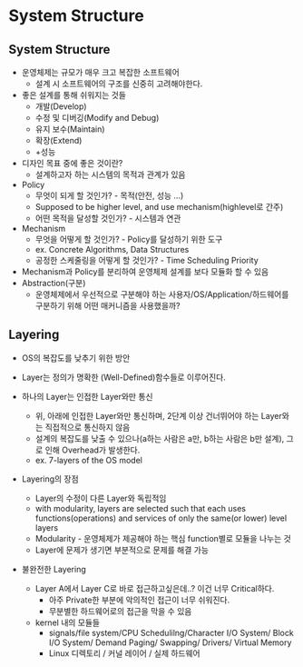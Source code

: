 # System Structure
## System Structure
- 운영체제는 규모가 매우 크고 복잡한 소프트웨어
    - 설계 시 소프트웨어의 구조를 신중히 고려해야한다.
- 좋은 설계를 통해 쉬워지는 것들
    - 개발(Develop)
    - 수정 및 디버깅(Modify and Debug)
    - 유지 보수(Maintain)
    - 확장(Extend)
    - +성능
- 디자인 목표 중에 좋은 것이란?
    - 설계하고자 하는 시스템의 목적과 관계가 있음
- Policy
    - 무엇이 되게 할 것인가? - 목적(안전, 성능 ...)
    - Supposed to be higher level, and use mechanism(highlevel로 간주)
    - 어떤 목적을 달성할 것인가? - 시스템과 연관
- Mechanism
    - 무엇을 어떻게 할 것인가? - Policy를 달성하기 위한 도구
    - ex. Concrete Algorithms, Data Structures
    - 공정한 스케줄링을 어떻게 할 것인가? - Time Scheduling Priority
- Mechanism과 Policy를 분리하여 운영체제 설계를 보다 모듈화 할 수 있음
- Abstraction(구분)
    - 운영체제에서 우선적으로 구분해야 하는 사용자/OS/Application/하드웨어를 구분하기 위해 어떤 매커니즘을 사용했을까?

## Layering
- OS의 복잡도를 낮추기 위한 방안
- Layer는 정의가 명확한 (Well-Defined)함수들로 이루어진다.
- 하나의 Layer는 인접한 Layer와만 통신
    - 위, 아래에 인접한 Layer와만 통신하며, 2단계 이상 건너뛰어야 하는 Layer와는 직접적으로 통신하지 않음
    - 설계의 복잡도를 낮출 수 있으나(a하는 사람은 a만, b하는 사람은 b만 설계), 그로 인해 Overhead가 발생한다.
    - ex. 7-layers of the OS model
    
- Layering의 장점
    - Layer의 수정이 다른 Layer와 독립적임
    - with modularity, layers are selected such that each uses functions(operations) and services of only the same(or lower) level layers
    - Modularity - 운영체제가 제공해야 하는 핵심 function별로 모듈을 나누는 것
    - Layer에 문제가 생기면 부분적으로 문제를 해결 가능
- 불완전한 Layering
    - Layer A에서 Layer C로 바로 접근하고싶은데..? 이건 너무 Critical하다.
        - 아주 Private한 부분에 악의적인 접근이 너무 쉬워진다.
        - 무분별한 하드웨어로의 접근을 막을 수 있음
    - kernel 내의 모듈들
        - signals/file system/CPU Schedulilng/Character I/O System/ Block I/O System/ Demand Paging/ Swapping/ Drivers/ Virtual Memory
        - Linux 디렉토리 / 커널 레이어 / 실제 하드웨어